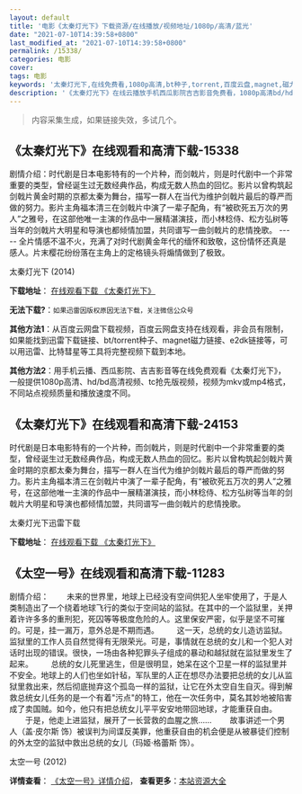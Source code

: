 ```yaml
---
layout: default
title: '电影《太秦灯光下》下载资源/在线播放/视频地址/1080p/高清/蓝光'
date: "2021-07-10T14:39:58+0800"
last_modified_at: "2021-07-10T14:39:58+0800"
permalink: /15338/
categories: 电影
cover:
tags: 电影
keywords: '太秦灯光下,在线免费看,1080p高清,bt种子,torrent,百度云盘,magnet,磁力链,迅雷下载资源'
description: '《太秦灯光下》在线云播放手机西瓜影院吉吉影音免费看，1080p高清bd/hd未删减完整版和tc抢先枪版，mkv/mp4格式，附带bt/torrent种子、magnet/磁力链、百度云盘、网盘资源迅雷下载链接'
---
```


>内容采集生成，如果链接失效，多试几个。


## 《太秦灯光下》在线观看和高清下载-15338

剧情介绍：时代剧是日本电影特有的一个片种，而剑戟片，则是时代剧中一个非常重要的类型，曾经诞生过无数经典作品，构成无数人热血的回忆。影片以曾构筑起剑戟片黄金时期的京都太秦为舞台，描写一群人在当代为维护剑戟片最后的尊严而做的努力。影片主角福本清三在剑戟片中演了一辈子配角，有“被砍死五万次的男人”之雅号，在这部他唯一主演的作品中一展精湛演技，而小林稔侍、松方弘树等当年的剑戟片大明星和导演也都倾情加盟，共同谱写一曲剑戟片的悲情挽歌。 ----- 全片情感不温不火，充满了对时代剧黄金年代的缅怀和致敬，这份情怀还真是感人。片末樱花纷纷落在主角上的定格镜头将煽情做到了极致。


太秦灯光下 (2014)

**下载地址**： [在线观看下载 《太秦灯光下》](https://www.btbtdy.me/btdy/dy4666.html) 


**无法下载?**：`如果迅雷因版权原因无法下载，关注微信公众号 `

**其他方法1**：从百度云网盘下载视频，百度云网盘支持在线观看，非会员有限制，如果能找到迅雷下载链接、bt/torrent种子、magnet磁力链接、e2dk链接等，可以用迅雷、比特彗星等工具将完整视频下载到本地。

**其他方法2**：用手机云播、西瓜影院、吉吉影音等在线免费观看《太秦灯光下》，一般提供1080p高清、hd/bd高清视频、tc抢先版视频，视频为mkv或mp4格式，不同站点视频质量和播放速度不同。


## 《太秦灯光下》在线观看和高清下载-24153

时代剧是日本电影特有的一个片种，而剑戟片，则是时代剧中一个非常重要的类型，曾经诞生过无数经典作品，构成无数人热血的回忆。影片以曾构筑起剑戟片黄金时期的京都太秦为舞台，描写一群人在当代为维护剑戟片最后的尊严而做的努力。影片主角福本清三在剑戟片中演了一辈子配角，有“被砍死五万次的男人”之雅号，在这部他唯一主演的作品中一展精湛演技，而小林稔侍、松方弘树等当年的剑戟片大明星和导演也都倾情加盟，共同谱写一曲剑戟片的悲情挽歌。


太秦灯光下迅雷下载

**下载地址**： [在线观看下载 《太秦灯光下》](https://www.993dy.com//vod-detail-id-17327.html) 


## 《太空一号》在线观看和高清下载-11283

剧情介绍： 　　未来的世界里，地球上已经没有空间供犯人坐牢使用了，于是人类制造出了一个绕着地球飞行的类似于空间站的监狱。在其中的一个监狱里，关押着许许多多的重刑犯，死囚等等极度危险的人。这里保安严密，似乎是坚不可摧的。可是，挂一漏万，意外总是不期而遇。 　　这一天，总统的女儿造访监狱。监狱里的工作人员自然觉得有无限荣光。可是，事情就在总统的女儿和一个犯人对话时出现的错误。很快，一场由各种犯罪头子组成的暴动和越狱就在监狱里发生了起来。 　　总统的女儿死里逃生，但是很明显，她呆在这个卫星一样的监狱里并不安全。地球上的人们也坐如针毡，军队里的人正在想尽办法要把总统的女儿从监狱里救出来，然后彻底抛弃这个孤岛一样的监狱，让它在外太空自生自灭。得到解救总统女儿任务的是一个有着"污点"的特工，他在一次任务中，莫名其妙地被陷害成了卖国贼。如今，他只有把总统女儿平平安安地带回地球，才能重获自由。 　　于是，他走上进监狱，展开了一长营救的血腥之旅…… 　　故事讲述一个男人（盖·皮尔斯 饰）被误判为间谍反美罪，他重获自由的机会便是从被暴徒们控制的外太空的监狱中救出总统的女儿（玛姬·格蕾斯 饰）。


太空一号 (2012)

**详情查看**： [《太空一号》详情介绍](/movie/11283/)， **查看更多**：[本站资源大全](/movie/t/all/)

